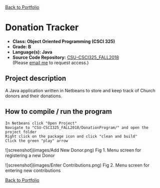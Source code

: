 [Back to Portfolio](./)

Donation Tracker
===============

-   **Class: Object Oriented Programming (CSCI 325)** 
-   **Grade: B**
-   **Language(s): Java**
-   **Source Code Repository:** [CSU-CSCI325_FALL2018](https://github.com/brian2524/CSU-CSCI325_FALL2018)  
    (Please [email me](mailto:BTHinkle@csustudent.net?subject=GitHub%20Access) to request access.)

## Project description

A Java application written in Netbeans to store and keep track of Church donors and their donations.

## How to compile / run the program
```
In Netbeans click "Open Project"
Navigate to "CSU-CSCI325_FALL2018/DonationProgram/" and open the project folder
Right click on the package icon and click "clean and build"
Click the green "play" arrow
```

![screenshot](images/Add New Donor.png)
Fig 1. Menu screen for registering a new Donor

![screenshot](images/Enter Contributions.png)
Fig 2. Menu screen for entering new contributions

[Back to Portfolio](./)
